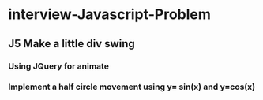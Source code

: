 ﻿# interview-Javascript-Problem
 ## J5 Make a little div swing
 ### Using JQuery for animate
 ### Implement a half circle movement using y= sin(x) and y=cos(x)
